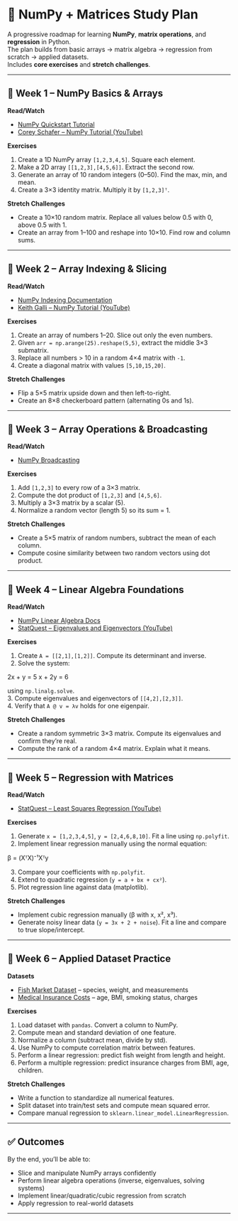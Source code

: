 # 📘 NumPy + Matrices Study Plan

A progressive roadmap for learning **NumPy**, **matrix operations**, and **regression** in Python.  
The plan builds from basic arrays → matrix algebra → regression from scratch → applied datasets.  
Includes **core exercises** and **stretch challenges**.

---

## 📅 Week 1 – NumPy Basics & Arrays
**Read/Watch**
- [NumPy Quickstart Tutorial](https://numpy.org/doc/stable/user/quickstart.html)  
- [Corey Schafer – NumPy Tutorial (YouTube)](https://www.youtube.com/watch?v=QUT1VHiLmmI)  

**Exercises**
1. Create a 1D NumPy array `[1,2,3,4,5]`. Square each element.  
2. Make a 2D array `[[1,2,3],[4,5,6]]`. Extract the second row.  
3. Generate an array of 10 random integers (0–50). Find the max, min, and mean.  
4. Create a 3×3 identity matrix. Multiply it by `[1,2,3]ᵀ`.  

**Stretch Challenges**
- Create a 10×10 random matrix. Replace all values below 0.5 with 0, above 0.5 with 1.  
- Create an array from 1–100 and reshape into 10×10. Find row and column sums.  

---

## 📅 Week 2 – Array Indexing & Slicing
**Read/Watch**
- [NumPy Indexing Documentation](https://numpy.org/doc/stable/reference/arrays.indexing.html)  
- [Keith Galli – NumPy Tutorial (YouTube)](https://www.youtube.com/watch?v=GB9ByFAIAH4)  

**Exercises**
1. Create an array of numbers 1–20. Slice out only the even numbers.  
2. Given `arr = np.arange(25).reshape(5,5)`, extract the middle 3×3 submatrix.  
3. Replace all numbers > 10 in a random 4×4 matrix with `-1`.  
4. Create a diagonal matrix with values `[5,10,15,20]`.  

**Stretch Challenges**
- Flip a 5×5 matrix upside down and then left-to-right.  
- Create an 8×8 checkerboard pattern (alternating 0s and 1s).  

---

## 📅 Week 3 – Array Operations & Broadcasting
**Read/Watch**
- [NumPy Broadcasting](https://numpy.org/doc/stable/user/basics.broadcasting.html)  

**Exercises**
1. Add `[1,2,3]` to every row of a 3×3 matrix.  
2. Compute the dot product of `[1,2,3]` and `[4,5,6]`.  
3. Multiply a 3×3 matrix by a scalar (5).  
4. Normalize a random vector (length 5) so its sum = 1.  

**Stretch Challenges**
- Create a 5×5 matrix of random numbers, subtract the mean of each column.  
- Compute cosine similarity between two random vectors using dot product.  

---

## 📅 Week 4 – Linear Algebra Foundations
**Read/Watch**
- [NumPy Linear Algebra Docs](https://numpy.org/doc/stable/reference/routines.linalg.html)  
- [StatQuest – Eigenvalues and Eigenvectors (YouTube)](https://www.youtube.com/watch?v=PFDu9oVAE-g)  

**Exercises**
1. Create `A = [[2,1],[1,2]]`. Compute its determinant and inverse.  
2. Solve the system:  

2x + y = 5
x + 2y = 6

using `np.linalg.solve`.  
3. Compute eigenvalues and eigenvectors of `[[4,2],[2,3]]`.  
4. Verify that `A @ v = λv` holds for one eigenpair.  

**Stretch Challenges**
- Create a random symmetric 3×3 matrix. Compute its eigenvalues and confirm they’re real.  
- Compute the rank of a random 4×4 matrix. Explain what it means.  

---

## 📅 Week 5 – Regression with Matrices
**Read/Watch**
- [StatQuest – Least Squares Regression (YouTube)](https://www.youtube.com/watch?v=nk2CQITm_eo)  

**Exercises**
1. Generate `x = [1,2,3,4,5]`, `y = [2,4,6,8,10]`. Fit a line using `np.polyfit`.  
2. Implement linear regression manually using the normal equation:  

β = (XᵀX)⁻¹Xᵀy

3. Compare your coefficients with `np.polyfit`.  
4. Extend to quadratic regression (`y = a + bx + cx²`).  
5. Plot regression line against data (matplotlib).  

**Stretch Challenges**
- Implement cubic regression manually (β with x, x², x³).  
- Generate noisy linear data (`y = 3x + 2 + noise`). Fit a line and compare to true slope/intercept.  

---

## 📅 Week 6 – Applied Dataset Practice
**Datasets**
- [Fish Market Dataset](https://www.kaggle.com/datasets/vipullrathod/fish-market) – species, weight, and measurements  
- [Medical Insurance Costs](https://www.kaggle.com/datasets/mirichoi0218/insurance) – age, BMI, smoking status, charges  

**Exercises**
1. Load dataset with `pandas`. Convert a column to NumPy.  
2. Compute mean and standard deviation of one feature.  
3. Normalize a column (subtract mean, divide by std).  
4. Use NumPy to compute correlation matrix between features.  
5. Perform a linear regression: predict fish weight from length and height.  
6. Perform a multiple regression: predict insurance charges from BMI, age, children.  

**Stretch Challenges**
- Write a function to standardize all numerical features.  
- Split dataset into train/test sets and compute mean squared error.  
- Compare manual regression to `sklearn.linear_model.LinearRegression`.  

---

## ✅ Outcomes
By the end, you’ll be able to:
- Slice and manipulate NumPy arrays confidently  
- Perform linear algebra operations (inverse, eigenvalues, solving systems)  
- Implement linear/quadratic/cubic regression from scratch  
- Apply regression to real-world datasets  

---

